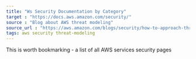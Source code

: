```yaml
---
title: "Ws Security Documentation by Category"
target : "https://docs.aws.amazon.com/security/"
source : "Blog about AWS threat modeling"
source_url : "https://aws.amazon.com/blogs/security/how-to-approach-threat-modeling/"
tags: aws security threat-modeling
---
```


This is worth bookmarking - a list of all AWS services security pages